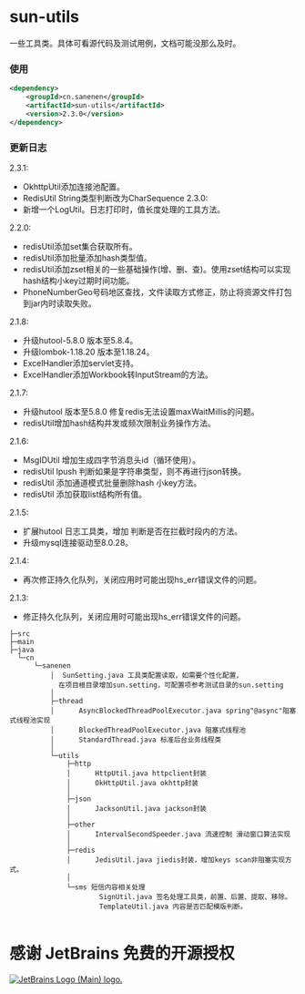 # sun-utils
一些工具类。具体可看源代码及测试用例，文档可能没那么及时。
### 使用
```xml
<dependency>
    <groupId>cn.sanenen</groupId>
    <artifactId>sun-utils</artifactId>
    <version>2.3.0</version>
</dependency>
```
### 更新日志
2.3.1:
- OkhttpUtil添加连接池配置。
- RedisUtil String类型判断改为CharSequence
2.3.0:
- 新增一个LogUtil。日志打印时，值长度处理的工具方法。

2.2.0:
- redisUtil添加set集合获取所有。
- redisUtil添加批量添加hash类型值。
- redisUtil添加zset相关的一些基础操作(增、删、查)。使用zset结构可以实现hash结构小key过期时间功能。
- PhoneNumberGeo号码地区查找，文件读取方式修正，防止将资源文件打包到jar内时读取失败。

2.1.8:
- 升级hutool-5.8.0 版本至5.8.4。
- 升级lombok-1.18.20 版本至1.18.24。
- ExcelHandler添加servlet支持。
- ExcelHandler添加Workbook转InputStream的方法。

2.1.7:
- 升级hutool 版本至5.8.0 修复redis无法设置maxWaitMillis的问题。
- redisUtil增加hash结构并发或频次限制业务操作方法。

2.1.6:
- MsgIDUtil 增加生成四字节消息头id（循环使用）。
- redisUtil lpush 判断如果是字符串类型，则不再进行json转换。
- redisUtil 添加通道模式批量删除hash 小key方法。
- redisUtil 添加获取list结构所有值。

2.1.5:
- 扩展hutool 日志工具类，增加 判断是否在拦截时段内的方法。
- 升级mysql连接驱动至8.0.28。

2.1.4:
- 再次修正持久化队列，关闭应用时可能出现hs_err错误文件的问题。

2.1.3:
- 修正持久化队列，关闭应用时可能出现hs_err错误文件的问题。


```
├─src
├─main
├─java
  └─cn
      └─sanenen
          │  SunSetting.java 工具类配置读取，如需要个性化配置，
            在项目根目录增加sun.setting，可配置项参考测试目录的sun.setting
          │  
          ├─thread
          │      AsyncBlockedThreadPoolExecutor.java spring"@async"阻塞式线程池实现
          │      BlockedThreadPoolExecutor.java 阻塞式线程池
          │      StandardThread.java 标准后台业务线程类
          │      
          └─utils
              ├─http
              │      HttpUtil.java httpclient封装
              │      OkHttpUtil.java okhttp封装
              │      
              ├─json
              │      JacksonUtil.java jackson封装
              │      
              ├─other
              │      IntervalSecondSpeeder.java 流速控制 滑动窗口算法实现
              │      
              ├─redis
              │      JedisUtil.java jiedis封装，增加keys scan非阻塞实现方式。
              │      
              └─sms 短信内容相关处理
                      SignUtil.java 签名处理工具类，前置、后置、提取、移除。
                      TemplateUtil.java 内容是否匹配模版判断。
                      

```
# 感谢 JetBrains 免费的开源授权

<a href="https://www.jetbrains.com/?from=sun-utils" target="_blank">
<img src="https://resources.jetbrains.com/storage/products/company/brand/logos/jb_beam.svg" alt="JetBrains Logo (Main) logo.">
</a>